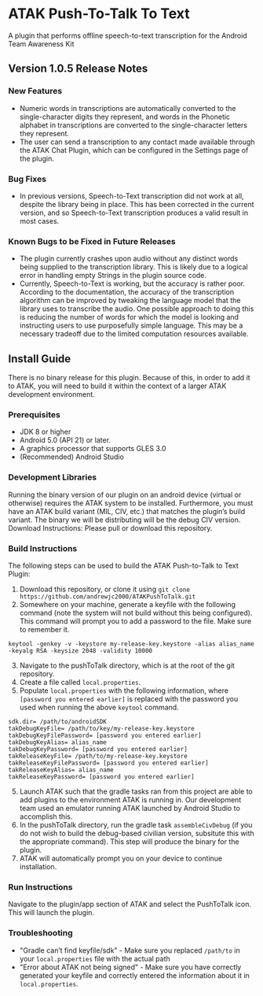 # ATAK Push-To-Talk To Text
A plugin that performs offline speech-to-text transcription for the Android Team Awareness Kit
## Version 1.0.5 Release Notes
### New Features
- Numeric words in transcriptions are automatically converted to the single-character digits they represent, and words in the Phonetic alphabet in transcriptions are converted to the single-character letters they represent.
- The user can send a transcription to any contact made available through the ATAK Chat Plugin, which can be configured in the Settings page of the plugin.

### Bug Fixes
- In previous versions, Speech-to-Text transcription did not work at all, despite the library being in place. This has been corrected in the current version, and so Speech-to-Text transcription produces a valid result in most cases.

### Known Bugs to be Fixed in Future Releases
- The plugin currently crashes upon audio without any distinct words being supplied to the transcription library. This is likely due to a logical error in handling empty Strings in the plugin source code.
- Currently, Speech-to-Text is working, but the accuracy is rather poor. According to the documentation, the accuracy of the transcription algorithm can be improved by tweaking the language model that the library uses to transcribe the audio. One possible approach to doing this is reducing the number of words for which the model is looking and instructing users to use purposefully simple language. This may be a necessary tradeoff due to the limited computation resources available.

## Install Guide
There is no binary release for this plugin. Because of this, in order to add it to ATAK, you will need to build it within the context of a larger ATAK development environment.
### Prerequisites
- JDK 8 or higher
- Android 5.0 (API 21) or later.
- A graphics processor that supports GLES 3.0
- (Recommended) Android Studio

### Development Libraries
Running the binary version of our plugin on an android device (virtual or otherwise) requires the ATAK system to be installed. Furthermore, you must have an ATAK build variant (MIL, CIV, etc.) that matches the plugin’s build variant. The binary we will be distributing will be the debug CIV version.
Download Instructions: Please pull or download this repository.

### Build Instructions
The following steps can be used to build the ATAK Push-to-Talk to Text Plugin:
1. Download this repository, or clone it using `git clone https://github.com/andrewjc2000/ATAKPushToTalk.git`
2. Somewhere on your machine, generate a keyfile with the following command (note the system will not build without this being configured). This command will prompt you to add a password to the file. Make sure to remember it.
```
keytool -genkey -v -keystore my-release-key.keystore -alias alias_name -keyalg RSA -keysize 2048 -validity 10000
```
3. Navigate to the pushToTalk directory, which is at the root of the git repository.
4. Create a file called `local.properties`.
5. Populate `local.properties` with the following information, where `[password you entered earlier]` is replaced with the password you used when running the above `keytool` command.
```
sdk.dir= /path/to/androidSDK
takDebugKeyFile= /path/to/key/my-release-key.keystore
takDebugKeyFilePassword= [password you entered earlier]
takDebugKeyAlias= alias_name
takDebugKeyPassword= [password you entered earlier]
takReleaseKeyFile= /path/to/my-release-key.keystore
takReleaseKeyFilePassword= [password you entered earlier]
takReleaseKeyAlias= alias_name
takReleaseKeyPassword= [password you entered earlier]
```
5. Launch ATAK such that the gradle tasks ran from this project are able to add plugins to the environment ATAK is running in. Our development team used an emulator running ATAK launched by Android Studio to accomplish this.
6. In the pushToTalk directory, run the gradle task `assembleCivDebug` (if you do not wish to build the debug-based civilian version, subsitute this with the appropriate command). This step will produce the binary for the plugin.
7. ATAK will automatically prompt you on your device to continue installation. 
### Run Instructions
Navigate to the plugin/app section of ATAK and select the PushToTalk icon. This will launch the plugin.
### Troubleshooting
- "Gradle can’t find keyfile/sdk" - Make sure you replaced `/path/to` in your `local.properties` file with the actual path
- "Error about ATAK not being signed" - Make sure you have correctly generated your keyfile and correctly entered the information about it in `local.properties`.
